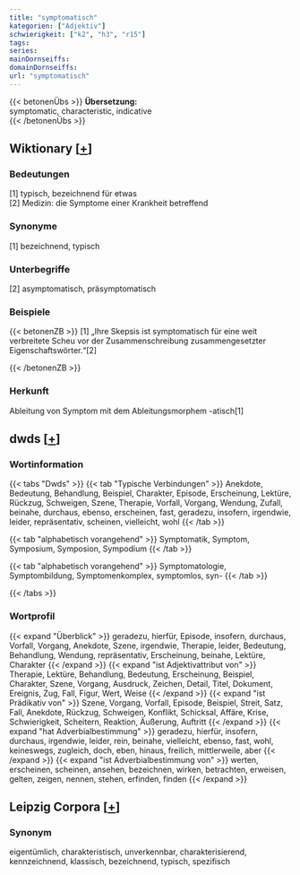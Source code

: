 ```yaml
---
title: "symptomatisch"
kategorien: ["Adjektiv"]
schwierigkeit: ["k2", "h3", "r15"]
tags:
series:
mainDornseiffs:
domainDornseiffs:
url: "symptomatisch"
---
```


{{< betonenÜbs >}}
**Übersetzung:**  
symptomatic, characteristic, indicative  
{{< /betonenÜbs >}}

## Wiktionary [[+](https://de.wiktionary.org/wiki/symptomatisch)]

### Bedeutungen
[1] typisch, bezeichnend für etwas  
[2] Medizin: die Symptome einer Krankheit betreffend  

### Synonyme
[1] bezeichnend, typisch  

### Unterbegriffe
[2] asymptomatisch, präsymptomatisch  

### Beispiele
{{< betonenZB >}}
[1] „Ihre Skepsis ist symptomatisch für eine weit verbreitete Scheu vor der Zusammenschreibung zusammengesetzter Eigenschaftswörter.“[2]  

{{< /betonenZB >}}
### Herkunft
Ableitung von Symptom mit dem Ableitungsmorphem -atisch[1]  



## dwds [[+](https://www.dwds.de/wb/symptomatisch)]

### Wortinformation
{{< tabs "Dwds" >}}
{{< tab "Typische Verbindungen" >}}
Anekdote, Bedeutung, Behandlung, Beispiel, Charakter, Episode, Erscheinung, Lektüre, Rückzug, Schweigen, Szene, Therapie, Vorfall, Vorgang, Wendung, Zufall, beinahe, durchaus, ebenso, erscheinen, fast, geradezu, insofern, irgendwie, leider, repräsentativ, scheinen, vielleicht, wohl
{{< /tab >}}

{{< tab "alphabetisch vorangehend" >}}
Symptomatik, Symptom, Symposium, Symposion, Sympodium
{{< /tab >}}

{{< tab "alphabetisch vorangehend" >}}
Symptomatologie, Symptombildung, Symptomenkomplex, symptomlos, syn-
{{< /tab >}}

{{< /tabs >}}

### Wortprofil
{{< expand "Überblick" >}} geradezu, hierfür, Episode, insofern, durchaus, Vorfall, Vorgang, Anekdote, Szene, irgendwie, Therapie, leider, Bedeutung, Behandlung, Wendung, repräsentativ, Erscheinung, beinahe, Lektüre, Charakter {{< /expand >}}
{{< expand "ist Adjektivattribut von" >}} Therapie, Lektüre, Behandlung, Bedeutung, Erscheinung, Beispiel, Charakter, Szene, Vorgang, Ausdruck, Zeichen, Detail, Titel, Dokument, Ereignis, Zug, Fall, Figur, Wert, Weise {{< /expand >}}
{{< expand "ist Prädikativ von" >}} Szene, Vorgang, Vorfall, Episode, Beispiel, Streit, Satz, Fall, Anekdote, Rückzug, Schweigen, Konflikt, Schicksal, Affäre, Krise, Schwierigkeit, Scheitern, Reaktion, Äußerung, Auftritt {{< /expand >}}
{{< expand "hat Adverbialbestimmung" >}} geradezu, hierfür, insofern, durchaus, irgendwie, leider, rein, beinahe, vielleicht, ebenso, fast, wohl, keineswegs, zugleich, doch, eben, hinaus, freilich, mittlerweile, aber {{< /expand >}}
{{< expand "ist Adverbialbestimmung von" >}} werten, erscheinen, scheinen, ansehen, bezeichnen, wirken, betrachten, erweisen, gelten, zeigen, nennen, stehen, erfinden, finden {{< /expand >}}

## Leipzig Corpora [[+](https://corpora.uni-leipzig.de/en/res?word=symptomatisch&corpusId=deu_newscrawl-public_2018)]


### Synonym
eigentümlich, charakteristisch, unverkennbar, charakterisierend, kennzeichnend, klassisch, bezeichnend, typisch, spezifisch

